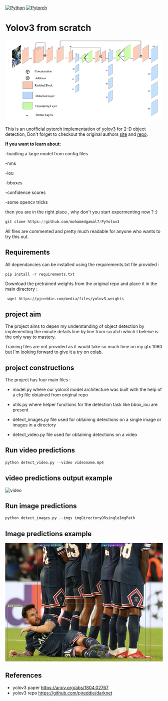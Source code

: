 [![Python](https://img.shields.io/badge/Made%20with-python-407eaf?style=for-the-badge&logo=python)](https://www.python.org/)
[![Pytorch](https://img.shields.io/badge/Made%20with-pytorch-ee4c2c?style=for-the-badge&logo=pytorch)](https://www.pytorch.org/)

# Yolov3 from scratch  

![Yolov3](ForReadme/yoloimg.png)

This is an unofficial pytorch implementation of [yolov3]( https://arxiv.org/abs/1804.02767) for 2-D object detection, Don't forget to checkout the original authors [site](https://pjreddie.com/darknet/yolo/) and [repo](https://github.com/pjreddie/darknet).

**If you want to learn about:**

  -buidling a large model from config files
  
  -nms
  
  -iou
  
  -bboxes
  
  -confidence scores
  
  -some opencv tricks
  
  then you are in the right place , why don't you start expermenting now ? :)

```python
git clone https://github.com/mohamedgamal7/PyYolov3
```
All files are commented and pretty much readable for anyone who wants to try this out.

## Requirements

All dependancies can be installed using the requirements.txt file provided :
```python
pip install -r requirements.txt
```

Download the pretrained weights from the original repo and place it in the main directory :
```
 wget https://pjreddie.com/media/files/yolov3.weights
```
## project aim 
The project aims to depen my understanding of object detection by implementing 
the minute details line by line from scratch which I beleive is the only way to mastery.

Training files are not provided as it  would take so much time on my gtx 1060 but I'm looking forward 
to give it a try on colab. 

## project constructions
The project has four main files :

- model.py where our yolov3 model architecture was built with the help of a cfg file obtained from original repo

- utils.py where helper functions for the detection task like bbox_iou are present 

- detect_images.py file used for obtaining detections on a single image or images in a directory 

- detect_video.py file used for obtaining detections on a video 


 ##  Run video predictions
```python
python detect_video.py --video videoname.mp4 
```
## video predictions output example
![video](ForReadme/example.gif)

 ##  Run image predictions
```python
python detect_images.py --imgs imgDirectoryORsingleImgPath 
```
## Image predictions example
![images](deteections/det_61543420b414c1001862db48.jpeg)


## References
- yolov3 paper https://arxiv.org/abs/1804.02767
- yolov3 repo https://github.com/pjreddie/darknet

